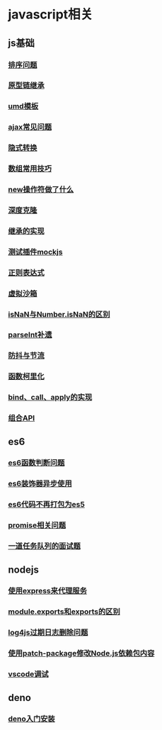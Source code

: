 <!-- --- -->
<!-- sidebar: false -->
<!-- --- -->
# javascript相关

## js基础 ##
### [排序问题](./common/sort)
### [原型链继承](./common/prototype)
### [umd模板](./common/umd)
### [ajax常见问题](./common/ajax)
### [隐式转换](./common/equal)
### [数组常用技巧](./common/array)
### [new操作符做了什么](./common/new)
### [深度克隆](./common/clone)
### [继承的实现](./common/extend)
### [测试插件mockjs](./common/mockjs)
### [正则表达式](./common/regExp)
### [虚拟沙箱](./common/vm)
### [isNaN与Number.isNaN的区别](./common/NaN)
### [parseInt补遗](./common/parseInt)
### [防抖与节流](./common/throttle)
### [函数柯里化](./common/curry)
### [bind、call、apply的实现](./common/bind)
### [组合API](./common/compose)

## es6 ##
### [es6函数判断问题](./es6/func)
### [es6装饰器异步使用](./es6/descriptor)
### [es6代码不再打包为es5](./es6/es5)
### [promise相关问题](./es6/promise)
### [一道任务队列的面试题](./es6/task)

## nodejs ##
### [使用express来代理服务](./nodejs/express)
### [module.exports和exports的区别](./nodejs/exports)
### [log4js过期日志删除问题](./nodejs/log4js)
### [使用patch-package修改Node.js依赖包内容](./nodejs/patch)
### [vscode调试](./nodejs/vscode)

## deno ##
### [deno入门安装](./deno/install)
